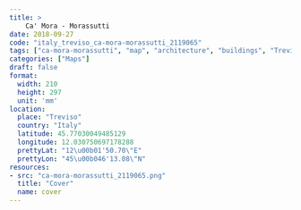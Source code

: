 ```yaml
---
title: > 
    Ca' Mora - Morassutti
date: 2018-09-27
code: "italy_treviso_ca-mora-morassutti_2119065"
tags: ["ca-mora-morassutti", "map", "architecture", "buildings", "Treviso", "Italy"]
categories: ["Maps"]
draft: false
format:
  width: 210
  height: 297
  unit: 'mm'
location:
  place: "Treviso"
  country: "Italy"
  latitude: 45.77030049485129
  longitude: 12.030750697178288
  prettyLat: "12\u00b01'50.70\"E"
  prettyLon: "45\u00b046'13.08\"N"
resources:
- src: "ca-mora-morassutti_2119065.png"
  title: "Cover"
  name: cover
---
```

